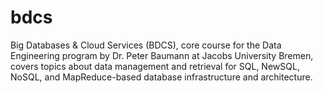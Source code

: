# bdcs
Big Databases &amp; Cloud Services (BDCS), core course for the Data Engineering program by Dr. Peter Baumann at Jacobs University Bremen, covers topics about data management and retrieval for SQL, NewSQL, NoSQL, and MapReduce-based database infrastructure and architecture.
